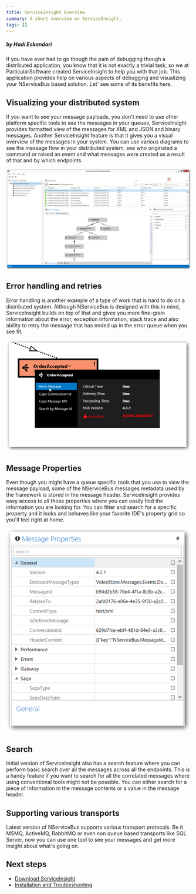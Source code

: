 ```yaml
---
title: ServiceInsight Overview
summary: A short overview on ServiceInsight.
tags: []
---
```


##### by Hadi Eskandari

If you have ever had to go though the pain of debugging though a distributed application, you know that it is not exactly a trivial task, so we at ParticularSoftware created ServiceInsight to help you with that job. This application provides help on various aspects of debugging and visualizing your NServiceBus based solution. Let' see some of its benefits here.

Visualizing your distributed system
-----------------------------------
If you want to see your message payloads, you don't need to use other platform specific tools to see the messages in your queues, ServiceInsight provides formatted view of the messages for XML and JSON and binary messages. Another ServiceInsight feature is that it gives you a visual overview of the messages in your system. You can use various diagrams to see the message flow in your distributed system, see who originated a command or raised an event and what messages were created as a result of that and by which endpoints.

![Flow Diagram](001_mainwindow.png)

Error handling and retries
--------------------------
Error handling is another example of a type of work that is hard to do on a distributed system. Although NServiceBus is designed with this in mind, ServiceInsight builds on top of that and gives you more fine-grain information about the error, exception information, stack trace and also ability to retry the message that has ended up in the error queue when you see fit.

![Message ContextMenu](002_messagemenu.png)

Message Properties
------------------
Even though you might have a queue specific tools that you use to view the message payload, some of the NServiceBus messages metadata used by the framework is stored in the message header. ServiceInsight provides easy access to all those properties where you can easily find the information you are looking for. You can filter and search for a specific property and it looks and behaves like your favorite IDE's property grid so you'll feel right at home.

![Message Properties](003_messageproperties.png)

Search
------
Initial version of ServiceInsight also has a search feature where you can perform basic search over all the messages across all the endpoints. This is a handy feature if you want to search for all the correlated messages where using conventional tools might not be possible. You can either search for a piece of information in the message contents or a value in the message header.


Supporting various transports
-----------------------------
Latest version of NServiceBus supports various transport protocols. Be it MSMQ, ActiveMQ, RabbitMQ or even non queue based transports like SQL Server, now you can use one tool to see your messages and get more insight about what's going on.  


Next steps
----------

-   [Download ServiceInsight](/downloads)
-   [Installation and Troubleshooting](getting-started--installation-and-troubleshooting.md)

